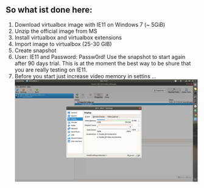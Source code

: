 So what ist done here:
- 
1. Download virtualbox image with IE11 on Windows 7 (~ 5GiB)
2. Unzip the official image from MS
3. Install virtualbox and virtualbox extensions
4. Import image to virtualbox (25-30 GiB)
5. Create snapshot
6. User: IE11 and Password: Passw0rd!
Use the snapshot to start again after 90 days trial.
This is at the moment the best way to be shure that you are really testing on IE11.
1. Before you start just increase video memory in settins ...  
![Increase Video Memory](images/1.png?raw=true "Increase video memory")  